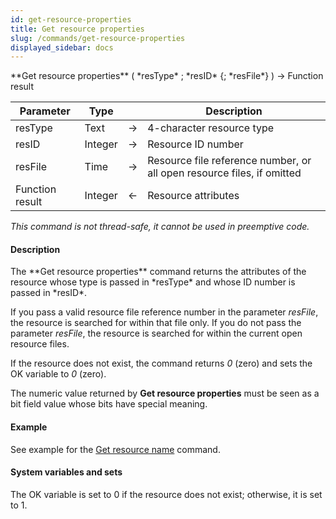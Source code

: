 ```yaml
---
id: get-resource-properties
title: Get resource properties
slug: /commands/get-resource-properties
displayed_sidebar: docs
---
```


<!--REF #_command_.Get resource properties.Syntax-->**Get resource properties** ( *resType* ; *resID* {; *resFile*} ) -> Function result<!-- END REF-->
<!--REF #_command_.Get resource properties.Params-->
| Parameter | Type |  | Description |
| --- | --- | --- | --- |
| resType | Text | &#8594;  | 4-character resource type |
| resID | Integer | &#8594;  | Resource ID number |
| resFile | Time | &#8594;  | Resource file reference number, or all open resource files, if omitted |
| Function result | Integer | &#8592; | Resource attributes |

<!-- END REF-->

*This command is not thread-safe, it cannot be used in preemptive code.*


#### Description 

<!--REF #_command_.Get resource properties.Summary-->The **Get resource properties** command returns the attributes of the resource whose type is passed in *resType* and whose ID number is passed in *resID*.<!-- END REF-->

If you pass a valid resource file reference number in the parameter *resFile*, the resource is searched for within that file only. If you do not pass the parameter *resFile*, the resource is searched for within the current open resource files. 

If the resource does not exist, the command returns *0* (zero) and sets the OK variable to *0* (zero).

The numeric value returned by **Get resource properties** must be seen as a bit field value whose bits have special meaning.

#### Example 

See example for the [Get resource name](get-resource-name.md) command.

#### System variables and sets 

The OK variable is set to 0 if the resource does not exist; otherwise, it is set to 1.
